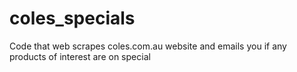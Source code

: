 # coles_specials
Code that web scrapes coles.com.au website and emails you if any products of interest are on special
